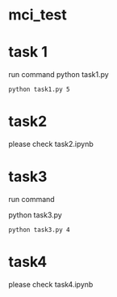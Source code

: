 # mci_test
# task 1
run command
python task1.py <int>
```
python task1.py 5
```

# task2
 please check task2.ipynb

# task3
run command 

python task3.py <int>

```
python task3.py 4
```

# task4

please check task4.ipynb